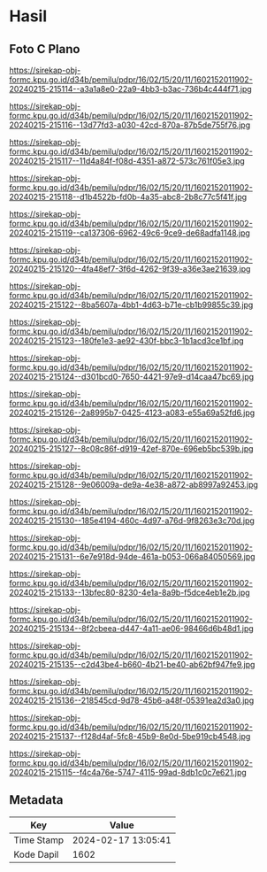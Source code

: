 # Hasil

## Foto C Plano

https://sirekap-obj-formc.kpu.go.id/d34b/pemilu/pdpr/16/02/15/20/11/1602152011902-20240215-215114--a3a1a8e0-22a9-4bb3-b3ac-736b4c444f71.jpg

https://sirekap-obj-formc.kpu.go.id/d34b/pemilu/pdpr/16/02/15/20/11/1602152011902-20240215-215116--13d77fd3-a030-42cd-870a-87b5de755f76.jpg

https://sirekap-obj-formc.kpu.go.id/d34b/pemilu/pdpr/16/02/15/20/11/1602152011902-20240215-215117--11d4a84f-f08d-4351-a872-573c761f05e3.jpg

https://sirekap-obj-formc.kpu.go.id/d34b/pemilu/pdpr/16/02/15/20/11/1602152011902-20240215-215118--d1b4522b-fd0b-4a35-abc8-2b8c77c5f41f.jpg

https://sirekap-obj-formc.kpu.go.id/d34b/pemilu/pdpr/16/02/15/20/11/1602152011902-20240215-215119--ca137306-6962-49c6-9ce9-de68adfa1148.jpg

https://sirekap-obj-formc.kpu.go.id/d34b/pemilu/pdpr/16/02/15/20/11/1602152011902-20240215-215120--4fa48ef7-3f6d-4262-9f39-a36e3ae21639.jpg

https://sirekap-obj-formc.kpu.go.id/d34b/pemilu/pdpr/16/02/15/20/11/1602152011902-20240215-215122--8ba5607a-4bb1-4d63-b71e-cb1b99855c39.jpg

https://sirekap-obj-formc.kpu.go.id/d34b/pemilu/pdpr/16/02/15/20/11/1602152011902-20240215-215123--180fe1e3-ae92-430f-bbc3-1b1acd3ce1bf.jpg

https://sirekap-obj-formc.kpu.go.id/d34b/pemilu/pdpr/16/02/15/20/11/1602152011902-20240215-215124--d301bcd0-7650-4421-97e9-d14caa47bc69.jpg

https://sirekap-obj-formc.kpu.go.id/d34b/pemilu/pdpr/16/02/15/20/11/1602152011902-20240215-215126--2a8995b7-0425-4123-a083-e55a69a52fd6.jpg

https://sirekap-obj-formc.kpu.go.id/d34b/pemilu/pdpr/16/02/15/20/11/1602152011902-20240215-215127--8c08c86f-d919-42ef-870e-696eb5bc539b.jpg

https://sirekap-obj-formc.kpu.go.id/d34b/pemilu/pdpr/16/02/15/20/11/1602152011902-20240215-215128--9e06009a-de9a-4e38-a872-ab8997a92453.jpg

https://sirekap-obj-formc.kpu.go.id/d34b/pemilu/pdpr/16/02/15/20/11/1602152011902-20240215-215130--185e4194-460c-4d97-a76d-9f8263e3c70d.jpg

https://sirekap-obj-formc.kpu.go.id/d34b/pemilu/pdpr/16/02/15/20/11/1602152011902-20240215-215131--6e7e918d-94de-461a-b053-066a84050569.jpg

https://sirekap-obj-formc.kpu.go.id/d34b/pemilu/pdpr/16/02/15/20/11/1602152011902-20240215-215133--13bfec80-8230-4e1a-8a9b-f5dce4eb1e2b.jpg

https://sirekap-obj-formc.kpu.go.id/d34b/pemilu/pdpr/16/02/15/20/11/1602152011902-20240215-215134--8f2cbeea-d447-4a11-ae06-98466d6b48d1.jpg

https://sirekap-obj-formc.kpu.go.id/d34b/pemilu/pdpr/16/02/15/20/11/1602152011902-20240215-215135--c2d43be4-b660-4b21-be40-ab62bf947fe9.jpg

https://sirekap-obj-formc.kpu.go.id/d34b/pemilu/pdpr/16/02/15/20/11/1602152011902-20240215-215136--218545cd-9d78-45b6-a48f-05391ea2d3a0.jpg

https://sirekap-obj-formc.kpu.go.id/d34b/pemilu/pdpr/16/02/15/20/11/1602152011902-20240215-215137--f128d4af-5fc8-45b9-8e0d-5be919cb4548.jpg

https://sirekap-obj-formc.kpu.go.id/d34b/pemilu/pdpr/16/02/15/20/11/1602152011902-20240215-215115--f4c4a76e-5747-4115-99ad-8db1c0c7e621.jpg


## Metadata

| Key        | Value               |
| ---------- | ------------------- |
| Time Stamp | 2024-02-17 13:05:41 |
| Kode Dapil | 1602                |



